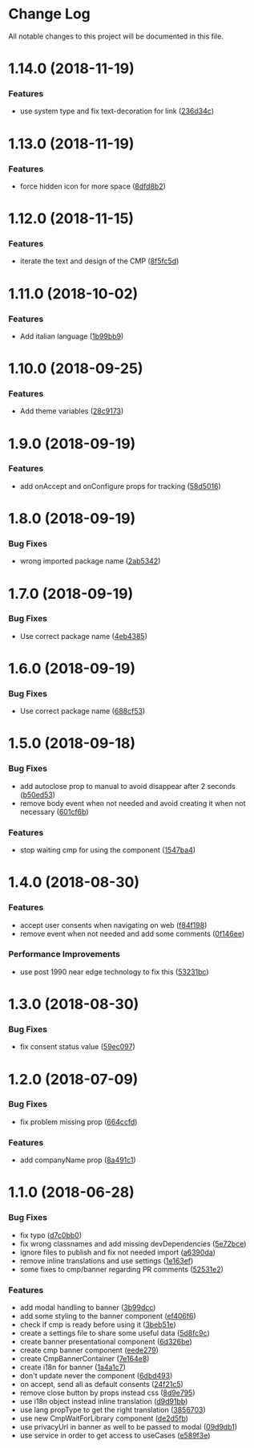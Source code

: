 # Change Log

All notable changes to this project will be documented in this file.

<a name="1.14.0"></a>
# 1.14.0 (2018-11-19)


### Features

* use system type and fix text-decoration for link ([236d34c](https://github.com/SUI-Components/schibsted-spain-components/commit/236d34c))



<a name="1.13.0"></a>
# 1.13.0 (2018-11-19)


### Features

* force hidden icon for more space ([8dfd8b2](https://github.com/SUI-Components/schibsted-spain-components/commit/8dfd8b2))



<a name="1.12.0"></a>
# 1.12.0 (2018-11-15)


### Features

* iterate the text and design of the CMP ([8f5fc5d](https://github.com/SUI-Components/schibsted-spain-components/commit/8f5fc5d))



<a name="1.11.0"></a>
# 1.11.0 (2018-10-02)


### Features

* Add italian language ([1b99bb9](https://github.com/SUI-Components/schibsted-spain-components/commit/1b99bb9))



<a name="1.10.0"></a>
# 1.10.0 (2018-09-25)


### Features

* Add theme variables ([28c9173](https://github.com/SUI-Components/schibsted-spain-components/commit/28c9173))



<a name="1.9.0"></a>
# 1.9.0 (2018-09-19)


### Features

* add onAccept and onConfigure props for tracking ([58d5016](https://github.com/SUI-Components/schibsted-spain-components/commit/58d5016))



<a name="1.8.0"></a>
# 1.8.0 (2018-09-19)


### Bug Fixes

* wrong imported package name ([2ab5342](https://github.com/SUI-Components/schibsted-spain-components/commit/2ab5342))



<a name="1.7.0"></a>
# 1.7.0 (2018-09-19)


### Bug Fixes

* Use correct package name ([4eb4385](https://github.com/SUI-Components/schibsted-spain-components/commit/4eb4385))



<a name="1.6.0"></a>
# 1.6.0 (2018-09-19)


### Bug Fixes

* Use correct package name ([688cf53](https://github.com/SUI-Components/schibsted-spain-components/commit/688cf53))



<a name="1.5.0"></a>
# 1.5.0 (2018-09-18)


### Bug Fixes

* add autoclose prop to manual to avoid disappear after 2 seconds ([b50ed53](https://github.com/SUI-Components/schibsted-spain-components/commit/b50ed53))
* remove body event when not needed and avoid creating it when not necessary ([601cf6b](https://github.com/SUI-Components/schibsted-spain-components/commit/601cf6b))


### Features

* stop waiting cmp for using the component ([1547ba4](https://github.com/SUI-Components/schibsted-spain-components/commit/1547ba4))



<a name="1.4.0"></a>
# 1.4.0 (2018-08-30)


### Features

* accept user consents when navigating on web ([f84f198](https://github.com/SUI-Components/schibsted-spain-components/commit/f84f198))
* remove event when not needed and add some comments ([0f146ee](https://github.com/SUI-Components/schibsted-spain-components/commit/0f146ee))


### Performance Improvements

* use post 1990 near edge technology to fix this ([53231bc](https://github.com/SUI-Components/schibsted-spain-components/commit/53231bc))



<a name="1.3.0"></a>
# 1.3.0 (2018-08-30)


### Bug Fixes

* fix consent status value ([59ec097](https://github.com/SUI-Components/schibsted-spain-components/commit/59ec097))



<a name="1.2.0"></a>
# 1.2.0 (2018-07-09)


### Bug Fixes

* fix problem missing prop ([664ccfd](https://github.com/SUI-Components/schibsted-spain-components/commit/664ccfd))


### Features

* add companyName prop ([8a491c1](https://github.com/SUI-Components/schibsted-spain-components/commit/8a491c1))



<a name="1.1.0"></a>
# 1.1.0 (2018-06-28)


### Bug Fixes

* fix typo ([d7c0bb0](https://github.com/SUI-Components/schibsted-spain-components/commit/d7c0bb0))
* fix wrong classnames and add missing devDependencies ([5e72bce](https://github.com/SUI-Components/schibsted-spain-components/commit/5e72bce))
* ignore files to publish and fix not needed import ([a6390da](https://github.com/SUI-Components/schibsted-spain-components/commit/a6390da))
* remove inline translations and use settings ([1e163ef](https://github.com/SUI-Components/schibsted-spain-components/commit/1e163ef))
* some fixes to cmp/banner regarding PR comments ([52531e2](https://github.com/SUI-Components/schibsted-spain-components/commit/52531e2))


### Features

* add modal handling to banner ([3b99dcc](https://github.com/SUI-Components/schibsted-spain-components/commit/3b99dcc))
* add some styling to the banner component ([ef406f6](https://github.com/SUI-Components/schibsted-spain-components/commit/ef406f6))
* check if cmp is ready before using it ([3beb51e](https://github.com/SUI-Components/schibsted-spain-components/commit/3beb51e))
* create a settings file to share some useful data ([5d8fc9c](https://github.com/SUI-Components/schibsted-spain-components/commit/5d8fc9c))
* create banner presentational component ([6d326be](https://github.com/SUI-Components/schibsted-spain-components/commit/6d326be))
* create cmp banner component ([eede279](https://github.com/SUI-Components/schibsted-spain-components/commit/eede279))
* create CmpBannerContainer ([7e164e8](https://github.com/SUI-Components/schibsted-spain-components/commit/7e164e8))
* create i18n for banner ([1a4a1c7](https://github.com/SUI-Components/schibsted-spain-components/commit/1a4a1c7))
* don't update never the component ([6dbd493](https://github.com/SUI-Components/schibsted-spain-components/commit/6dbd493))
* on accept, send all as default consents ([24f21c5](https://github.com/SUI-Components/schibsted-spain-components/commit/24f21c5))
* remove close button by props instead css ([8d9e795](https://github.com/SUI-Components/schibsted-spain-components/commit/8d9e795))
* use i18n object instead inline translation ([d9d91bb](https://github.com/SUI-Components/schibsted-spain-components/commit/d9d91bb))
* use lang propType to get the right translation ([3856703](https://github.com/SUI-Components/schibsted-spain-components/commit/3856703))
* use new CmpWaitForLibrary component ([de2d5fb](https://github.com/SUI-Components/schibsted-spain-components/commit/de2d5fb))
* use privacyUrl in banner as well to be passed to modal ([09d9db1](https://github.com/SUI-Components/schibsted-spain-components/commit/09d9db1))
* use service in order to get access to useCases ([e589f3e](https://github.com/SUI-Components/schibsted-spain-components/commit/e589f3e))



